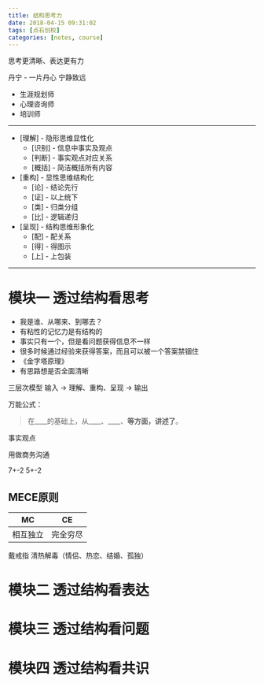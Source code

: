 ```yaml
---
title: 结构思考力
date: 2018-04-15 09:31:02
tags: [点石创校]
categories: [notes, course]
---
```


思考更清晰、表达更有力

丹宁 - 一片丹心 宁静致远
- 生涯规划师
- 心理咨询师
- 培训师

------

- [理解] - 隐形思维显性化
    - [识别] - 信息中事实及观点
    - [判断] - 事实观点对应关系
    - [概括] - 简洁概括所有内容
- [重构] - 显性思维结构化
    - [论] - 结论先行
    - [证] - 以上统下
    - [类] - 归类分组
    - [比] - 逻辑递归
- [呈现] - 结构思维形象化
    - [配] - 配关系
    - [得] - 得图示
    - [上] - 上包装

------

# 模块一 透过结构看思考

- 我是谁、从哪来、到哪去？
- 有粘性的记忆力是有结构的
- 事实只有一个，但是看问题获得信息不一样
- 很多时候通过经验来获得答案，而且可以被一个答案禁锢住
- 《金字塔原理》
- 有思路想是否全面清晰

三层次模型
输入 -> 理解、重构、呈现 -> 输出

万能公式：
> 在____的基础上，从____、____、____等方面，讲述了____。

事实观点

用做商务沟通

7+-2
5+-2

## MECE原则

| MC | CE |
| :--: | :--: |
| 相互独立 | 完全穷尽 |

戴戒指
清热解毒（情侣、热恋、结婚、孤独）

# 模块二 透过结构看表达

# 模块三 透过结构看问题

# 模块四 透过结构看共识
